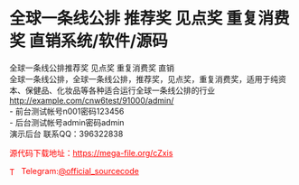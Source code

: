 # 全球一条线公排 推荐奖 见点奖 重复消费奖  直销系统/软件/源码

全球一条线公排推荐奖 见点奖 重复消费奖 直销<br>全球一条线公排，全球一条线公排，推荐奖，见点奖，重复消费奖，适用于纯资本、保健品、化妆品等各种适合运行全球一条线公排的行业<br>http://example.com/cnw6test/91000/admin/<br>- 前台测试帐号n001密码123456<br>- 后台测试帐号admin密码admin<br>演示后台 联系QQ：396322838<br>


<p style="color: red;">源代码下载地址：<a href="https://mega-file.org/cZxis" style="color: red;">https://mega-file.org/cZxis</a></p><p style="color: red;"><img src="https://cdn-icons-png.flaticon.com/512/2111/2111646.png" alt="Telegram Icon" style="width: 16px; vertical-align: middle; margin-right: 5px;">Telegram:<a href="https://t.me/official_sourcecode" style="color: red;">@official_sourcecode</a></p>